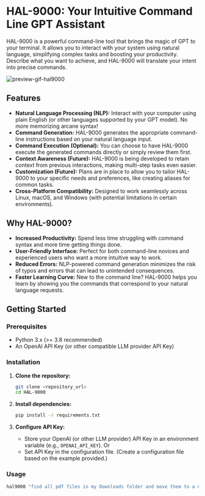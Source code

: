 # HAL-9000: Your Intuitive Command Line GPT Assistant

HAL-9000 is a powerful command-line tool that brings the magic of GPT to your terminal. It allows you to interact with your system using natural language, simplifying complex tasks and boosting your productivity. Describe what you want to achieve, and HAL-9000 will translate your intent into precise commands.

![preview-gif-hal9000](https://github.com/user-attachments/assets/1560e308-05eb-4b82-8155-1eba7c0c2e50)

## Features

*   **Natural Language Processing (NLP):**  Interact with your computer using plain English (or other languages supported by your GPT model). No more memorizing arcane syntax!
*   **Command Generation:**  HAL-9000 generates the appropriate command-line instructions based on your natural language input.
*   **Command Execution (Optional):**  You can choose to have HAL-9000 execute the generated commands directly or simply review them first.
*   **Context Awareness (Future):** HAL-9000 is being developed to retain context from previous interactions, making multi-step tasks even easier.
*   **Customization (Future):** Plans are in place to allow you to tailor HAL-9000 to your specific needs and preferences, like creating aliases for common tasks.
*   **Cross-Platform Compatibility:** Designed to work seamlessly across Linux, macOS, and Windows (with potential limitations in certain environments).

## Why HAL-9000?

*   **Increased Productivity:** Spend less time struggling with command syntax and more time getting things done.
*   **User-Friendly Interface:** Perfect for both command-line novices and experienced users who want a more intuitive way to work.
*   **Reduced Errors:** NLP-powered command generation minimizes the risk of typos and errors that can lead to unintended consequences.
*   **Faster Learning Curve:**  New to the command line? HAL-9000 helps you learn by showing you the commands that correspond to your natural language requests.

## Getting Started

### Prerequisites

*   Python 3.x (>= 3.8 recommended)
*   An OpenAI API Key (or other compatible LLM provider API Key)

### Installation

1.  **Clone the repository:**

    ```bash
    git clone <repository_url>
    cd HAL-9000
    ```

2.  **Install dependencies:**

    ```bash
    pip install -r requirements.txt
    ```

3. **Configure API Key:**
    * Store your OpenAI (or other LLM provider) API Key in an environment variable (e.g., `OPENAI_API_KEY`). Or
    * Set API Key in the configuration file. (Create a configuration file based on the example provided.)

### Usage

```bash
hal9000 "find all pdf files in my Downloads folder and move them to a new folder called PDFs"